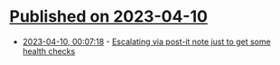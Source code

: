 # [Published on 2023-04-10](index.md)

* [2023-04-10, 00:07:18](https://lobste.rs/s/yvznge/escalating_via_post_it_note_just_get_some) - [Escalating via post-it note just to get some health checks](https://rachelbythebay.com/w/2023/04/09/note/)
